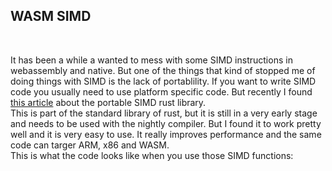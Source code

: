 ## WASM SIMD
<br />

It has been a while a wanted to mess with some SIMD instructions in webassembly and
native. But one of the things that kind of stopped me of doing things with SIMD is
the lack of portablility. If you want to write SIMD code you usually need to use
platform specific code. But recently I found [this article](https://mcyoung.xyz/2023/11/27/simd-base64/) about the portable SIMD rust library.
<br />
This is part of the standard library of rust, but it is still in a very early stage
and needs to be used with the nightly compiler. But I found it to work pretty well
and it is very easy to use. It really improves performance and the same code can
targer ARM, x86 and WASM.
<br />
This is what the code looks like when you use those SIMD functions:
